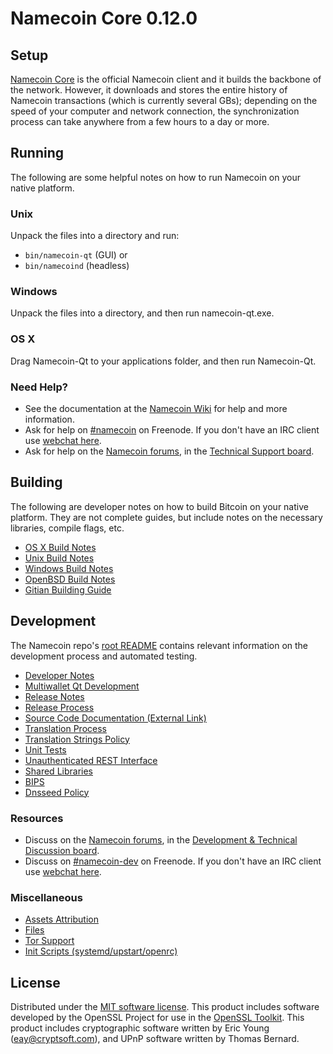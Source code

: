 Namecoin Core 0.12.0
=====================

Setup
---------------------
[Namecoin Core](http://namecoin.org/) is the official Namecoin client and it builds the backbone of the network. However, it downloads and stores the entire history of Namecoin transactions (which is currently several GBs); depending on the speed of your computer and network connection, the synchronization process can take anywhere from a few hours to a day or more.

Running
---------------------
The following are some helpful notes on how to run Namecoin on your native platform.

### Unix

Unpack the files into a directory and run:

- `bin/namecoin-qt` (GUI) or
- `bin/namecoind` (headless)

### Windows

Unpack the files into a directory, and then run namecoin-qt.exe.

### OS X

Drag Namecoin-Qt to your applications folder, and then run Namecoin-Qt.

### Need Help?

* See the documentation at the [Namecoin Wiki](https://wiki.namecoin.org/index.php?title=Welcome)
for help and more information.
* Ask for help on [#namecoin](http://webchat.freenode.net?channels=namecoin) on Freenode. If you don't have an IRC client use [webchat here](http://webchat.freenode.net?channels=namecoin).
* Ask for help on the [Namecoin forums](https://forum.namecoin.info/index.php), in the [Technical Support board](https://forum.namecoin.info/viewforum.php?f=7).

Building
---------------------
The following are developer notes on how to build Bitcoin on your native platform. They are not complete guides, but include notes on the necessary libraries, compile flags, etc.

- [OS X Build Notes](build-osx.md)
- [Unix Build Notes](build-unix.md)
- [Windows Build Notes](build-windows.md)
- [OpenBSD Build Notes](build-openbsd.md)
- [Gitian Building Guide](gitian-building.md)

Development
---------------------
The Namecoin repo's [root README](https://github.com/namecoin/namecore/blob/master/README.md) contains relevant information on the development process and automated testing.

- [Developer Notes](developer-notes.md)
- [Multiwallet Qt Development](multiwallet-qt.md)
- [Release Notes](release-notes.md)
- [Release Process](release-process.md)
- [Source Code Documentation (External Link)](https://dev.visucore.com/bitcoin/doxygen/)
- [Translation Process](translation_process.md)
- [Translation Strings Policy](translation_strings_policy.md)
- [Unit Tests](unit-tests.md)
- [Unauthenticated REST Interface](REST-interface.md)
- [Shared Libraries](shared-libraries.md)
- [BIPS](bips.md)
- [Dnsseed Policy](dnsseed-policy.md)

### Resources
* Discuss on the [Namecoin forums](https://forum.namecoin.info/index.php), in the [Development & Technical Discussion board](https://forum.namecoin.info/viewforum.php?f=8).
* Discuss on [#namecoin-dev](http://webchat.freenode.net/?channels=namecoin-dev) on Freenode. If you don't have an IRC client use [webchat here](http://webchat.freenode.net/?channels=namecoin-dev).

### Miscellaneous
- [Assets Attribution](assets-attribution.md)
- [Files](files.md)
- [Tor Support](tor.md)
- [Init Scripts (systemd/upstart/openrc)](init.md)

License
---------------------
Distributed under the [MIT software license](http://www.opensource.org/licenses/mit-license.php).
This product includes software developed by the OpenSSL Project for use in the [OpenSSL Toolkit](https://www.openssl.org/). This product includes
cryptographic software written by Eric Young ([eay@cryptsoft.com](mailto:eay@cryptsoft.com)), and UPnP software written by Thomas Bernard.
